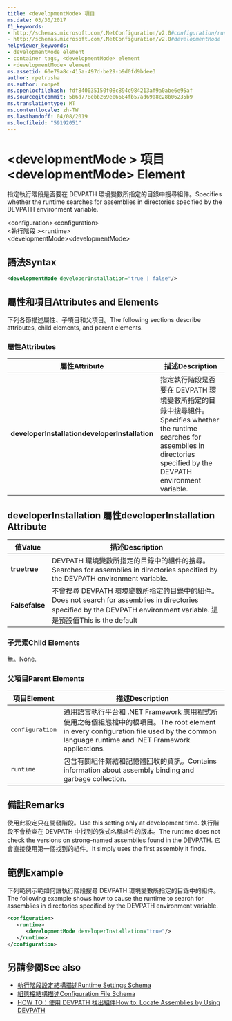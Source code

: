 ```yaml
---
title: <developmentMode> 項目
ms.date: 03/30/2017
f1_keywords:
- http://schemas.microsoft.com/.NetConfiguration/v2.0#configuration/runtime/developmentMode
- http://schemas.microsoft.com/.NetConfiguration/v2.0#developmentMode
helpviewer_keywords:
- developmentMode element
- container tags, <developmentMode> element
- <developmentMode> element
ms.assetid: 60e79a8c-415a-497d-be29-b9d0fd9bdee3
author: rpetrusha
ms.author: ronpet
ms.openlocfilehash: fdf840035150f08c894c984213af9a0abe6e95af
ms.sourcegitcommit: 5b6d778ebb269ee6684fb57ad69a8c28b06235b9
ms.translationtype: MT
ms.contentlocale: zh-TW
ms.lasthandoff: 04/08/2019
ms.locfileid: "59192051"
---
```

# <a name="developmentmode-element"></a><span data-ttu-id="e83a0-102">\<developmentMode > 項目</span><span class="sxs-lookup"><span data-stu-id="e83a0-102">\<developmentMode> Element</span></span>
<span data-ttu-id="e83a0-103">指定執行階段是否要在 DEVPATH 環境變數所指定的目錄中搜尋組件。</span><span class="sxs-lookup"><span data-stu-id="e83a0-103">Specifies whether the runtime searches for assemblies in directories specified by the DEVPATH environment variable.</span></span>  
  
 <span data-ttu-id="e83a0-104">\<configuration></span><span class="sxs-lookup"><span data-stu-id="e83a0-104">\<configuration></span></span>  
<span data-ttu-id="e83a0-105">\<執行階段 ></span><span class="sxs-lookup"><span data-stu-id="e83a0-105">\<runtime></span></span>  
<span data-ttu-id="e83a0-106">\<developmentMode></span><span class="sxs-lookup"><span data-stu-id="e83a0-106">\<developmentMode></span></span>  
  
## <a name="syntax"></a><span data-ttu-id="e83a0-107">語法</span><span class="sxs-lookup"><span data-stu-id="e83a0-107">Syntax</span></span>  
  
```xml  
<developmentMode developerInstallation="true | false"/>  
```  
  
## <a name="attributes-and-elements"></a><span data-ttu-id="e83a0-108">屬性和項目</span><span class="sxs-lookup"><span data-stu-id="e83a0-108">Attributes and Elements</span></span>  
 <span data-ttu-id="e83a0-109">下列各節描述屬性、子項目和父項目。</span><span class="sxs-lookup"><span data-stu-id="e83a0-109">The following sections describe attributes, child elements, and parent elements.</span></span>  
  
### <a name="attributes"></a><span data-ttu-id="e83a0-110">屬性</span><span class="sxs-lookup"><span data-stu-id="e83a0-110">Attributes</span></span>  
  
|<span data-ttu-id="e83a0-111">屬性</span><span class="sxs-lookup"><span data-stu-id="e83a0-111">Attribute</span></span>|<span data-ttu-id="e83a0-112">描述</span><span class="sxs-lookup"><span data-stu-id="e83a0-112">Description</span></span>|  
|---------------|-----------------|  
|**<span data-ttu-id="e83a0-113">developerInstallation</span><span class="sxs-lookup"><span data-stu-id="e83a0-113">developerInstallation</span></span>**|<span data-ttu-id="e83a0-114">指定執行階段是否要在 DEVPATH 環境變數所指定的目錄中搜尋組件。</span><span class="sxs-lookup"><span data-stu-id="e83a0-114">Specifies whether the runtime searches for assemblies in directories specified by the DEVPATH environment variable.</span></span>|  
  
## <a name="developerinstallation-attribute"></a><span data-ttu-id="e83a0-115">developerInstallation 屬性</span><span class="sxs-lookup"><span data-stu-id="e83a0-115">developerInstallation Attribute</span></span>  
  
|<span data-ttu-id="e83a0-116">值</span><span class="sxs-lookup"><span data-stu-id="e83a0-116">Value</span></span>|<span data-ttu-id="e83a0-117">描述</span><span class="sxs-lookup"><span data-stu-id="e83a0-117">Description</span></span>|  
|-----------|-----------------|  
|**<span data-ttu-id="e83a0-118">true</span><span class="sxs-lookup"><span data-stu-id="e83a0-118">true</span></span>**|<span data-ttu-id="e83a0-119">DEVPATH 環境變數所指定的目錄中的組件的搜尋。</span><span class="sxs-lookup"><span data-stu-id="e83a0-119">Searches for assemblies in directories specified by the DEVPATH environment variable.</span></span>|  
|**<span data-ttu-id="e83a0-120">False</span><span class="sxs-lookup"><span data-stu-id="e83a0-120">false</span></span>**|<span data-ttu-id="e83a0-121">不會搜尋 DEVPATH 環境變數所指定的目錄中的組件。</span><span class="sxs-lookup"><span data-stu-id="e83a0-121">Does not search for assemblies in directories specified by the DEVPATH environment variable.</span></span> <span data-ttu-id="e83a0-122">這是預設值</span><span class="sxs-lookup"><span data-stu-id="e83a0-122">This is the default</span></span>|  
  
### <a name="child-elements"></a><span data-ttu-id="e83a0-123">子元素</span><span class="sxs-lookup"><span data-stu-id="e83a0-123">Child Elements</span></span>  
 <span data-ttu-id="e83a0-124">無。</span><span class="sxs-lookup"><span data-stu-id="e83a0-124">None.</span></span>  
  
### <a name="parent-elements"></a><span data-ttu-id="e83a0-125">父項目</span><span class="sxs-lookup"><span data-stu-id="e83a0-125">Parent Elements</span></span>  
  
|<span data-ttu-id="e83a0-126">項目</span><span class="sxs-lookup"><span data-stu-id="e83a0-126">Element</span></span>|<span data-ttu-id="e83a0-127">描述</span><span class="sxs-lookup"><span data-stu-id="e83a0-127">Description</span></span>|  
|-------------|-----------------|  
|`configuration`|<span data-ttu-id="e83a0-128">通用語言執行平台和 .NET Framework 應用程式所使用之每個組態檔中的根項目。</span><span class="sxs-lookup"><span data-stu-id="e83a0-128">The root element in every configuration file used by the common language runtime and .NET Framework applications.</span></span>|  
|`runtime`|<span data-ttu-id="e83a0-129">包含有關組件繫結和記憶體回收的資訊。</span><span class="sxs-lookup"><span data-stu-id="e83a0-129">Contains information about assembly binding and garbage collection.</span></span>|  
  
## <a name="remarks"></a><span data-ttu-id="e83a0-130">備註</span><span class="sxs-lookup"><span data-stu-id="e83a0-130">Remarks</span></span>  
 <span data-ttu-id="e83a0-131">使用此設定只在開發階段。</span><span class="sxs-lookup"><span data-stu-id="e83a0-131">Use this setting only at development time.</span></span> <span data-ttu-id="e83a0-132">執行階段不會檢查在 DEVPATH 中找到的強式名稱組件的版本。</span><span class="sxs-lookup"><span data-stu-id="e83a0-132">The runtime does not check the versions on strong-named assemblies found in the DEVPATH.</span></span> <span data-ttu-id="e83a0-133">它會直接使用第一個找到的組件。</span><span class="sxs-lookup"><span data-stu-id="e83a0-133">It simply uses the first assembly it finds.</span></span>  
  
## <a name="example"></a><span data-ttu-id="e83a0-134">範例</span><span class="sxs-lookup"><span data-stu-id="e83a0-134">Example</span></span>  
 <span data-ttu-id="e83a0-135">下列範例示範如何讓執行階段搜尋 DEVPATH 環境變數所指定的目錄中的組件。</span><span class="sxs-lookup"><span data-stu-id="e83a0-135">The following example shows how to cause the runtime to search for assemblies in directories specified by the DEVPATH environment variable.</span></span>  
  
```xml  
<configuration>  
   <runtime>  
      <developmentMode developerInstallation="true"/>  
   </runtime>  
</configuration>  
```  
  
## <a name="see-also"></a><span data-ttu-id="e83a0-136">另請參閱</span><span class="sxs-lookup"><span data-stu-id="e83a0-136">See also</span></span>

- [<span data-ttu-id="e83a0-137">執行階段設定結構描述</span><span class="sxs-lookup"><span data-stu-id="e83a0-137">Runtime Settings Schema</span></span>](../../../../../docs/framework/configure-apps/file-schema/runtime/index.md)
- [<span data-ttu-id="e83a0-138">組態檔結構描述</span><span class="sxs-lookup"><span data-stu-id="e83a0-138">Configuration File Schema</span></span>](../../../../../docs/framework/configure-apps/file-schema/index.md)
- [<span data-ttu-id="e83a0-139">HOW TO：使用 DEVPATH 找出組件</span><span class="sxs-lookup"><span data-stu-id="e83a0-139">How to: Locate Assemblies by Using DEVPATH</span></span>](../../../../../docs/framework/configure-apps/how-to-locate-assemblies-by-using-devpath.md)
